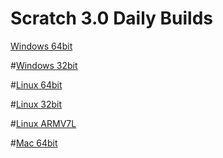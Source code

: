# Scratch 3.0 Daily Builds

[Windows 64bit](./Win32-x64.zip)

#[Windows 32bit](./Win32-ia32.zip)

#[Linux 64bit](./Linux-x64.tar.gz)

#[Linux 32bit](./Linux-ia32.tar.gz)

#[Linux ARMV7L](./Linux-armv7l.tar.gz)

#[Mac 64bit](./Mac-x64.tar.gz)
